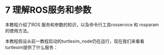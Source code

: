 # 7 理解ROS服务和参数
本教程介绍了ROS 服务和参数的知识，以及命令行工具rosservice 和 rosparam的使用方法。

本教程假设从前一教程启动的turtlesim_node仍在运行，现在我们来看看turtlesim提供了什么服务：